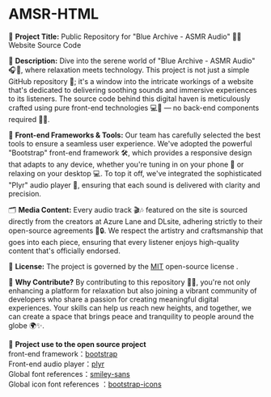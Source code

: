 # AMSR-HTML

🌟 **Project Title:** Public Repository for "Blue Archive - ASMR Audio" 🌌🌐 Website Source Code

📝 **Description:**
Dive into the serene world of "Blue Archive - ASMR Audio" 🎧🌌, where relaxation meets technology. This project is not just a simple GitHub repository 📂; it's a window into the intricate workings of a website that's dedicated to delivering soothing sounds and immersive experiences to its listeners. The source code behind this digital haven is meticulously crafted using pure front-end technologies 💻🎨 — no back-end components required 🚫🤖.

🔧 **Front-end Frameworks & Tools:**
Our team has carefully selected the best tools to ensure a seamless user experience. We've adopted the powerful "Bootstrap" front-end framework 🛠️, which provides a responsive design that adapts to any device, whether you're tuning in on your phone 📱 or relaxing on your desktop 💻. To top it off, we've integrated the sophisticated "Plyr" audio player 🎤, ensuring that each sound is delivered with clarity and precision.

🗂️ **Media Content:**
Every audio track 🎬🎶 featured on the site is sourced directly from the creators at Azure Lane and DLsite, adhering strictly to their open-source agreements 📝🔒. We respect the artistry and craftsmanship that goes into each piece, ensuring that every listener enjoys high-quality content that's officially endorsed.

📜 **License:**
The project is governed by the [MIT](https://github.com/kserksi/AMSR-HTML/blob/main/LICENSE) open-source license .

🚀 **Why Contribute?**
By contributing to this repository 📂🤝, you're not only enhancing a platform for relaxation but also joining a vibrant community of developers who share a passion for creating meaningful digital experiences. Your skills can help us reach new heights, and together, we can create a space that brings peace and tranquility to people around the globe 🌍✨.

🎊 **Project use to the open source project**  
front-end framework：[bootstrap](https://github.com/twbs/bootstrap)  
Front-end audio player：[plyr](https://github.com/sampotts/plyr)  
Global font references：[smiley-sans](https://github.com/atelier-anchor/smiley-sans)  
Global icon font references ：[bootstrap-icons](https://github.com/twbs/icons)  
